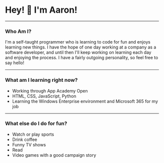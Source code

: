 # Hey! :wave: I'm Aaron!

------------------------------------

### Who Am I?

I'm a self-taught programmer who is learning to code for fun and enjoys learning new things.  I have the hope of one day working at a company as a software developer, and until then I'll keep working on learning each day and enjoying the process.  I have a fairly outgoing personality, so feel free to say hello!

------------------------------------

### What am I learning right now?

* Working through App Academy Open
* HTML, CSS, JavaScript, Python
* Learning the Windows Enterprise environment and Microsoft 365 for my job

------------------------------------

### What else do I do for fun?

* Watch or play sports
* Drink coffee
* Funny TV shows
* Read
* Video games with a good campaign story
